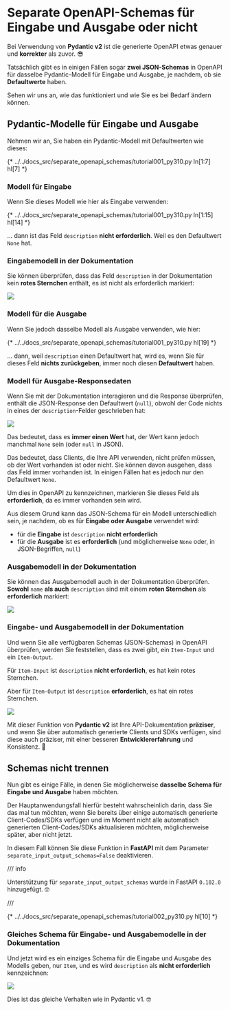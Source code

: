 # Separate OpenAPI-Schemas für Eingabe und Ausgabe oder nicht

Bei Verwendung von **Pydantic v2** ist die generierte OpenAPI etwas genauer und **korrekter** als zuvor. 😎

Tatsächlich gibt es in einigen Fällen sogar **zwei JSON-Schemas** in OpenAPI für dasselbe Pydantic-Modell für Eingabe und Ausgabe, je nachdem, ob sie **Defaultwerte** haben.

Sehen wir uns an, wie das funktioniert und wie Sie es bei Bedarf ändern können.

## Pydantic-Modelle für Eingabe und Ausgabe

Nehmen wir an, Sie haben ein Pydantic-Modell mit Defaultwerten wie dieses:

{* ../../docs_src/separate_openapi_schemas/tutorial001_py310.py ln[1:7] hl[7] *}

### Modell für Eingabe

Wenn Sie dieses Modell wie hier als Eingabe verwenden:

{* ../../docs_src/separate_openapi_schemas/tutorial001_py310.py ln[1:15] hl[14] *}

... dann ist das Feld `description` **nicht erforderlich**. Weil es den Defaultwert `None` hat.

### Eingabemodell in der Dokumentation

Sie können überprüfen, dass das Feld `description` in der Dokumentation kein **rotes Sternchen** enthält, es ist nicht als erforderlich markiert:

<div class="screenshot">
<img src="/img/tutorial/separate-openapi-schemas/image01.png">
</div>

### Modell für die Ausgabe

Wenn Sie jedoch dasselbe Modell als Ausgabe verwenden, wie hier:

{* ../../docs_src/separate_openapi_schemas/tutorial001_py310.py hl[19] *}

... dann, weil  `description` einen Defaultwert hat, wird es, wenn Sie für dieses Feld **nichts zurückgeben**, immer noch diesen **Defaultwert** haben.

### Modell für Ausgabe-Responsedaten

Wenn Sie mit der Dokumentation interagieren und die Response überprüfen, enthält die JSON-Response den Defaultwert (`null`), obwohl der Code nichts in eines der `description`-Felder geschrieben hat:

<div class="screenshot">
<img src="/img/tutorial/separate-openapi-schemas/image02.png">
</div>

Das bedeutet, dass es **immer einen Wert** hat, der Wert kann jedoch manchmal `None` sein (oder `null` in JSON).

Das bedeutet, dass Clients, die Ihre API verwenden, nicht prüfen müssen, ob der Wert vorhanden ist oder nicht. Sie können davon ausgehen, dass das Feld immer vorhanden ist. In einigen Fällen hat es jedoch nur den Defaultwert `None`.

Um dies in OpenAPI zu kennzeichnen, markieren Sie dieses Feld als **erforderlich**, da es immer vorhanden sein wird.

Aus diesem Grund kann das JSON-Schema für ein Modell unterschiedlich sein, je nachdem, ob es für **Eingabe oder Ausgabe** verwendet wird:

* für die **Eingabe** ist `description` **nicht erforderlich**
* für die **Ausgabe** ist es **erforderlich** (und möglicherweise `None` oder, in JSON-Begriffen, `null`)

### Ausgabemodell in der Dokumentation

Sie können das Ausgabemodell auch in der Dokumentation überprüfen. **Sowohl** `name` **als auch** `description` sind mit einem **roten Sternchen** als **erforderlich** markiert:

<div class="screenshot">
<img src="/img/tutorial/separate-openapi-schemas/image03.png">
</div>

### Eingabe- und Ausgabemodell in der Dokumentation

Und wenn Sie alle verfügbaren Schemas (JSON-Schemas) in OpenAPI überprüfen, werden Sie feststellen, dass es zwei gibt, ein `Item-Input` und ein `Item-Output`.

Für `Item-Input` ist `description` **nicht erforderlich**, es hat kein rotes Sternchen.

Aber für `Item-Output` ist `description` **erforderlich**, es hat ein rotes Sternchen.

<div class="screenshot">
<img src="/img/tutorial/separate-openapi-schemas/image04.png">
</div>

Mit dieser Funktion von **Pydantic v2** ist Ihre API-Dokumentation **präziser**, und wenn Sie über automatisch generierte Clients und SDKs verfügen, sind diese auch präziser, mit einer besseren **Entwicklererfahrung** und Konsistenz. 🎉

## Schemas nicht trennen

Nun gibt es einige Fälle, in denen Sie möglicherweise **dasselbe Schema für Eingabe und Ausgabe** haben möchten.

Der Hauptanwendungsfall hierfür besteht wahrscheinlich darin, dass Sie das mal tun möchten, wenn Sie bereits über einige automatisch generierte Client-Codes/SDKs verfügen und im Moment nicht alle automatisch generierten Client-Codes/SDKs aktualisieren möchten, möglicherweise später, aber nicht jetzt.

In diesem Fall können Sie diese Funktion in **FastAPI** mit dem Parameter `separate_input_output_schemas=False` deaktivieren.

/// info

Unterstützung für `separate_input_output_schemas` wurde in FastAPI `0.102.0` hinzugefügt. 🤓

///

{* ../../docs_src/separate_openapi_schemas/tutorial002_py310.py hl[10] *}

### Gleiches Schema für Eingabe- und Ausgabemodelle in der Dokumentation

Und jetzt wird es ein einziges Schema für die Eingabe und Ausgabe des Modells geben, nur `Item`, und es wird `description` als **nicht erforderlich** kennzeichnen:

<div class="screenshot">
<img src="/img/tutorial/separate-openapi-schemas/image05.png">
</div>

Dies ist das gleiche Verhalten wie in Pydantic v1. 🤓
